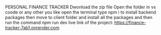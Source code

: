 PERSONAL FINANCE TRACKER
 Dwonload the zip file 
 Open the folder in vs coode or any other you like
 open the terminal 
 type npm i to install backend packages
 then move to client folder and install all the packages and then run the command npm run dev 
 live link of the project: https://finance-tracker-7ab1.onrender.com
